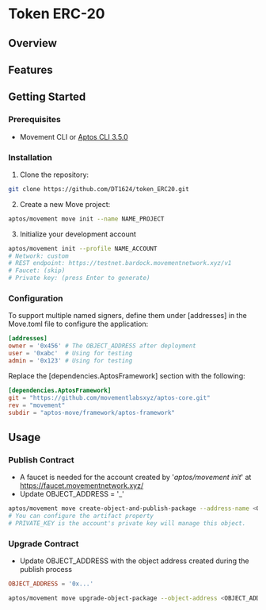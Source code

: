 # Token ERC-20

## Overview



## Features



## Getting Started

### Prerequisites

- Movement CLI or [Aptos CLI 3.5.0](https://github.com/aptos-labs/aptos-core/releases/tag/aptos-cli-v3.5.0)

### Installation

1. Clone the repository:

```bash
git clone https://github.com/DT1624/token_ERC20.git
```

2. Create a new Move project:

```bash
aptos/movement move init --name NAME_PROJECT
```

3. Initialize your development account

```bash
aptos/movement init --profile NAME_ACCOUNT
# Network: custom
# REST endpoint: https://testnet.bardock.movementnetwork.xyz/v1
# Faucet: (skip)  
# Private key: (press Enter to generate)
```

### Configuration

To support multiple named signers, define them under [addresses] in the Move.toml file to configure the application:

```toml
[addresses]
owner = '0x456' # The OBJECT_ADDRESS after deployment
user = '0xabc'  # Using for testing
admin = '0x123' # Using for testing
```

Replace the [dependencies.AptosFramework] section with the following:
```toml
[dependencies.AptosFramework]
git = "https://github.com/movementlabsxyz/aptos-core.git"
rev = "movement"
subdir = "aptos-move/framework/aptos-framework"
```

## Usage

### Publish Contract

- A faucet is needed for the account created by '_aptos/movement init_' at https://faucet.movementnetwork.xyz/
- Update OBJECT_ADDRESS = '_'

```bash
aptos/movement move create-object-and-publish-package --address-name <OBJECT_ADDRESS> --url https://testnet.bardock.movementnetwork.xyz/v1 --private-key <PRIVATE_KEY> [OPTIONS]
# You can configure the artifact property
# PRIVATE_KEY is the account's private key will manage this object.
```

### Upgrade Contract

- Update OBJECT_ADDRESS with the object address created during the publish process
```toml
OBJECT_ADDRESS = '0x...'
```

```bash
aptos/movement move upgrade-object-package --object-address <OBJECT_ADDRESS> --url https://testnet.bardock.movementnetwork.xyz/v1 --private-key <PRIVATE_KEY> [OPTIONS]
```